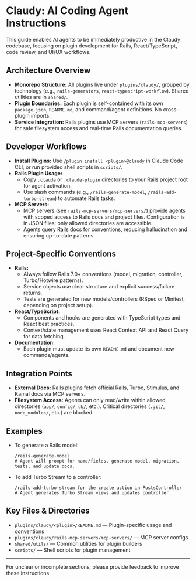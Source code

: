 # Claudy: AI Coding Agent Instructions

This guide enables AI agents to be immediately productive in the Claudy codebase, focusing on plugin development for Rails, React/TypeScript, code review, and UI/UX workflows.

## Architecture Overview

- **Monorepo Structure:** All plugins live under `plugins/claudy/`, grouped by technology (e.g., `rails-generators`, `react-typescript-workflow`). Shared utilities are in `shared/`.
- **Plugin Boundaries:** Each plugin is self-contained with its own `package.json`, `README.md`, and command/agent definitions. No cross-plugin imports.
- **Service Integration:** Rails plugins use MCP servers (`rails-mcp-servers`) for safe filesystem access and real-time Rails documentation queries.

## Developer Workflows

- **Install Plugins:** Use `/plugin install <plugin>@claudy` in Claude Code CLI, or run provided shell scripts in `scripts/`.
- **Rails Plugin Usage:**
  - Copy `.claude` or `.claude-plugin` directories to your Rails project root for agent activation.
  - Use slash commands (e.g., `/rails-generate-model`, `/rails-add-turbo-stream`) to automate Rails tasks.
- **MCP Servers:**
  - MCP servers (see `rails-mcp-servers/mcp-servers/`) provide agents with scoped access to Rails docs and project files. Configuration is in JSON files; only allowed directories are accessible.
  - Agents query Rails docs for conventions, reducing hallucination and ensuring up-to-date patterns.

## Project-Specific Conventions

- **Rails:**
  - Always follow Rails 7.0+ conventions (model, migration, controller, Turbo/Hotwire patterns).
  - Service objects use clear structure and explicit success/failure returns.
  - Tests are generated for new models/controllers (RSpec or Minitest, depending on project setup).
- **React/TypeScript:**
  - Components and hooks are generated with TypeScript types and React best practices.
  - Context/state management uses React Context API and React Query for data fetching.
- **Documentation:**
  - Each plugin must update its own `README.md` and document new commands/agents.

## Integration Points

- **External Docs:** Rails plugins fetch official Rails, Turbo, Stimulus, and Kamal docs via MCP servers.
- **Filesystem Access:** Agents can only read/write within allowed directories (`app/`, `config/`, `db/`, etc.). Critical directories (`.git/`, `node_modules/`, etc.) are blocked.

## Examples

- To generate a Rails model:

  ```
  /rails-generate-model
  # Agent will prompt for name/fields, generate model, migration, tests, and update docs.
  ```

- To add Turbo Stream to a controller:

  ```
  /rails-add-turbo-stream for the create action in PostsController
  # Agent generates Turbo Stream views and updates controller.
  ```

## Key Files & Directories

- `plugins/claudy/<plugin>/README.md` — Plugin-specific usage and conventions
- `plugins/claudy/rails-mcp-servers/mcp-servers/` — MCP server configs
- `shared/utils/` — Common utilities for plugin builders
- `scripts/` — Shell scripts for plugin management

---

For unclear or incomplete sections, please provide feedback to improve these instructions.

